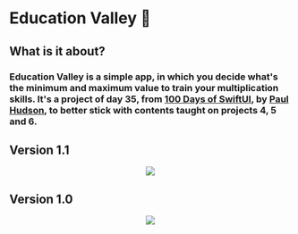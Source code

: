 # Education Valley 📕

## What is it about?

### Education Valley is a simple app, in which you decide what's the minimum and maximum value to train your multiplication skills. It's a project of day 35, from [100 Days of SwiftUI](https://www.hackingwithswift.com/100/swiftui), by [Paul Hudson](https://twitter.com/twostraws), to better stick with contents taught on projects 4, 5 and 6. 


## Version 1.1
<p align="center">
  <img src="https://media.giphy.com/media/a0c3M6fErgTu1OLAxi/giphy.gif">
</p>

## Version 1.0

<p align="center">
  <img src="https://media.giphy.com/media/jwFoodsMwI50FaRMCt/giphy.gif">
</p>
